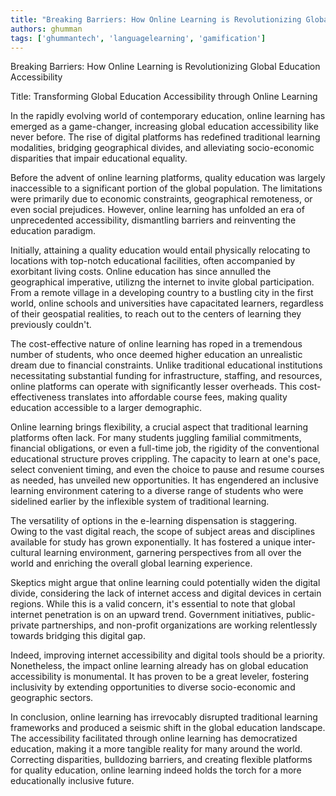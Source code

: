 ```yaml
---
title: "Breaking Barriers: How Online Learning is Revolutionizing Global Education Accessibility"  # Wrap the title in double quotes
authors: ghumman
tags: ['ghummantech', 'languagelearning', 'gamification']
---
```


Breaking Barriers: How Online Learning is Revolutionizing Global Education Accessibility
<!-- truncate -->

Title: Transforming Global Education Accessibility through Online Learning 

In the rapidly evolving world of contemporary education, online learning has emerged as a game-changer, increasing global education accessibility like never before. The rise of digital platforms has redefined traditional learning modalities, bridging geographical divides, and alleviating socio-economic disparities that impair educational equality.

Before the advent of online learning platforms, quality education was largely inaccessible to a significant portion of the global population. The limitations were primarily due to economic constraints, geographical remoteness, or even social prejudices. However, online learning has unfolded an era of unprecedented accessibility, dismantling barriers and reinventing the education paradigm.

Initially, attaining a quality education would entail physically relocating to locations with top-notch educational facilities, often accompanied by exorbitant living costs. Online education has since annulled the geographical imperative, utilizng the internet to invite global participation. From a remote village in a developing country to a bustling city in the first world, online schools and universities have capacitated learners, regardless of their geospatial realities, to reach out to the centers of learning they previously couldn't.

The cost-effective nature of online learning has roped in a tremendous number of students, who once deemed higher education an unrealistic dream due to financial constraints. Unlike traditional educational institutions necessitating substantial funding for infrastructure, staffing, and resources, online platforms can operate with significantly lesser overheads. This cost-effectiveness translates into affordable course fees, making quality education accessible to a larger demographic.

Online learning brings flexibility, a crucial aspect that traditional learning platforms often lack. For many students juggling familial commitments, financial obligations, or even a full-time job, the rigidity of the conventional educational structure proves crippling. The capacity to learn at one's pace, select convenient timing, and even the choice to pause and resume courses as needed, has unveiled new opportunities. It has engendered an inclusive learning environment catering to a diverse range of students who were sidelined earlier by the inflexible system of traditional learning.

The versatility of options in the e-learning dispensation is staggering. Owing to the vast digital reach, the scope of subject areas and disciplines available for study has grown exponentially. It has fostered a unique inter-cultural learning environment, garnering perspectives from all over the world and enriching the overall global learning experience.

Skeptics might argue that online learning could potentially widen the digital divide, considering the lack of internet access and digital devices in certain regions. While this is a valid concern, it's essential to note that global internet penetration is on an upward trend. Government initiatives, public-private partnerships, and non-profit organizations are working relentlessly towards bridging this digital gap.

Indeed, improving internet accessibility and digital tools should be a priority. Nonetheless, the impact online learning already has on global education accessibility is monumental. It has proven to be a great leveler, fostering inclusivity by extending opportunities to diverse socio-economic and geographic sectors.

In conclusion, online learning has irrevocably disrupted traditional learning frameworks and produced a seismic shift in the global education landscape. The accessibility facilitated through online learning has democratized education, making it a more tangible reality for many around the world. Correcting disparities, bulldozing barriers, and creating flexible platforms for quality education, online learning indeed holds the torch for a more educationally inclusive future.
